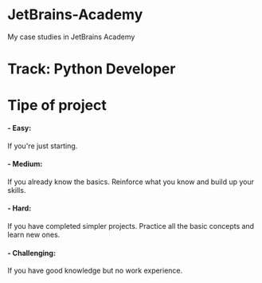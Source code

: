 # JetBrains-Academy
  My case studies in JetBrains Academy
# Track: Python Developer


# Tipe of project
#### - Easy:
  If you're just starting.
#### - Medium:
  If you already know the basics. Reinforce what you know and build up your skills.
#### - Hard:
  If you have completed simpler projects. Practice all the basic concepts and learn new ones.
#### - Challenging:
  If you have good knowledge but no work experience.
